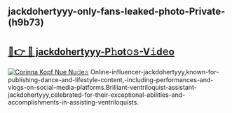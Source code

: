 ## jackdohertyyy-only-fans​-leaked-photo​-Private-(h9b73)


# <h2><a href="https://mediaupload.pro?title=jackdohertyyy&ref=git">🔗👉 🔴 jackdohertyyy-P𝚑ot𝚘𝚜-V𝚒d𝚎o</a></h2>

[![Corinna Kopf Nue Nu𝚍e𝚜](https://i.imgur.com/0qMVB7G.gif)](https://mediaupload.pro?title=jackdohertyyy&ref=git)
Online-influencer-jackdohertyyy,known-for-publishing-dance-and-lifestyle-content,-including-performances-and-vlogs-on-social-media-platforms.Brilliant-ventriloquist-assistant-jackdohertyyy,celebrated-for-their-exceptional-abilities-and-accomplishments-in-assisting-ventriloquists.  
